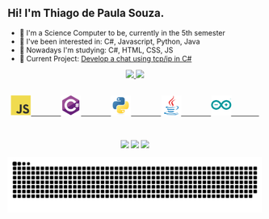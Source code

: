 ## Hi! I'm Thiago de Paula Souza.
- 🌱 I'm a Science Computer to be, currently in the 5th semester
- 💙 I've been interested in: C#, Javascript, Python, Java
- 🎯 Nowadays I'm studying: C#, HTML, CSS, JS
- 🧱 Current Project: [Develop a chat using tcp/ip in C#](https://github.com/ThiagodePaulaSouza/APS_5-semestre)

<div align="center">
  <a href="https://github.com/ThiagodePaulaSouza">
  <img height="180em" src="https://github-readme-stats.vercel.app/api?username=ThiagodePaulaSouza&show_icons=true&theme=tokyonight&include_all_commits=true&count_private=true"/>
  <img height="180em" src="https://github-readme-stats.vercel.app/api/top-langs/?username=ThiagodePaulaSouza&layout=compact&langs_count=16&theme=tokyonight"/>
</div>
  

  <p align="center">
    <br>
      <img height="40" src="https://raw.githubusercontent.com/devicons/devicon/master/icons/javascript/javascript-original.svg">
      &nbsp;&nbsp;&nbsp;&nbsp;&nbsp;&nbsp;&nbsp;&nbsp;&nbsp;&nbsp;&nbsp;&nbsp;&nbsp;
      <img height="40" src="https://raw.githubusercontent.com/devicons/devicon/master/icons/csharp/csharp-original.svg">
      &nbsp;&nbsp;&nbsp;&nbsp;&nbsp;&nbsp;&nbsp;&nbsp;&nbsp;&nbsp;&nbsp;&nbsp;&nbsp;
      <img height="40" src="https://raw.githubusercontent.com/devicons/devicon/master/icons/python/python-original.svg">
      &nbsp;&nbsp;&nbsp;&nbsp;&nbsp;&nbsp;&nbsp;&nbsp;&nbsp;&nbsp;&nbsp;&nbsp;&nbsp;
      <img height="40" src="https://raw.githubusercontent.com/devicons/devicon/master/icons/java/java-original.svg">
      &nbsp;&nbsp;&nbsp;&nbsp;&nbsp;&nbsp;&nbsp;&nbsp;&nbsp;&nbsp;&nbsp;&nbsp;&nbsp;
      <img height="40" src="https://raw.githubusercontent.com/devicons/devicon/master/icons/arduino/arduino-original.svg">
      &nbsp;&nbsp;&nbsp;&nbsp;&nbsp;&nbsp;&nbsp;&nbsp;&nbsp;&nbsp;&nbsp;&nbsp;&nbsp;
  </p>

##

<p align="center">
  <br>
  <a hrrf="https://github.com/ThiagodePaulaSouza/ThiagodePaulaSouza"><img  src="https://img.shields.io/badge/github-%23100000.svg?&style=for-the-badge&logo=github&logoColor=white">
  <a href="https://www.linkedin.com/in/thiago-souza-225771200/" target"_black"><img src="https://img.shields.io/badge/LinkedIn-0077B5?style=for-the-badge&logo=linkedin&logoColor=white"></a>
  <a href="mailto:thiagodepaulasouza@gmail.com" target""><img src="https://img.shields.io/badge/Gmail-D14836?style=for-the-badge&logo=gmail&logoColor=white"></a>
</p>

  ![Snake animation](https://github.com/ThiagodePaulaSouza/ThiagodePaulaSouza/blob/output/github-contribution-grid-snake.svg)
